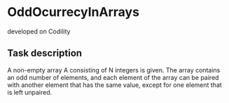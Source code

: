 # OddOcurrecyInArrays
developed on Codility

## Task description
A non-empty array A consisting of N integers is given. The array
contains an odd number of elements, and each element of the
array can be paired with another element that has the same value,
except for one element that is left unpaired.
